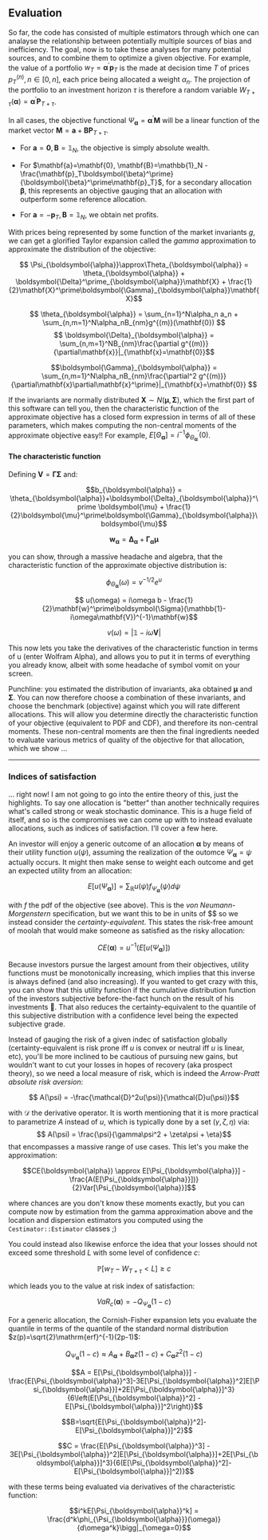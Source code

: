 ## Evaluation

So far, the code has consisted of multiple estimators through which one can analayse the relationship between potentially multiple sources of bias and inefficiency. The goal, now is to take these analyses for many potential sources, and to combine them to optimize a given objective. For example, the value of a portfolio $w_T = \boldsymbol{\alpha}^\prime\mathbf{p}_T$ is the made at decision time $T$ of prices $p_T^{(n)},n\in[0,n]$, each price being allocated a weight $\alpha_n$. The projection of the portfolio to an investment horizon $\tau$ is therefore a random variable $W_{T+\tau}(\boldsymbol{\alpha}) = \boldsymbol{\alpha}^\prime \mathbf{P}_{T+\tau}$.

In all cases, the objective functional $\Psi_{\boldsymbol{\alpha}}=\boldsymbol{\alpha}^\prime\mathbf{M}$ will be a linear function of the market vector $\mathbf{M}=\mathbf{a}+\mathbf{B}\mathbf{P}_{T+\tau}$. 

- For $\mathbf{a}=\mathbf{0},\mathbf{B}=\mathbb{1}_N$, the objective is simply absolute wealth.

- For $\mathbf{a}=\mathbf{0}, \mathbf{B}=\mathbb{1}_N - \frac{\mathbf{p}_T\boldsymbol{\beta}^\prime}{\boldsymbol{\beta}^\prime\mathbf{p}_T}$, for a secondary allocation $\boldsymbol{\beta}$, this represents an objective gauging that an allocation with outperform some reference allocation.

- For $\mathbf{a}=-\mathbf{p}_T, \mathbf{B}=\mathbb{1}_N$, we obtain net profits.

With prices being represented by some function of the market invariants $g$, we can get a glorified Taylor expansion called the *gamma* approximation to approximate the distribution of the objective:

$$ \Psi_{\boldsymbol{\alpha}}\approx\Theta_{\boldsymbol{\alpha}} = \theta_{\boldsymbol{\alpha}} + \boldsymbol{\Delta}^\prime_{\boldsymbol{\alpha}}\mathbf{X} + \frac{1}{2}\mathbf{X}^\prime\boldsymbol{\Gamma}_{\boldsymbol{\alpha}}\mathbf{X}$$

$$ \theta_{\boldsymbol{\alpha}} = \sum_{n=1}^N\alpha_n a_n + \sum_{n,m=1}^N\alpha_nB_{nm}g^{(m)}(\mathbf{0}) $$
$$ \boldsymbol{\Delta}_{\boldsymbol{\alpha}} = \sum_{n,m=1}^NB_{nm}\frac{\partial g^{(m)}}{\partial\mathbf{x}}|_{\mathbf{x}=\mathbf{0}}$$

$$\boldsymbol{\Gamma}_{\boldsymbol{\alpha}} = \sum_{n,m=1}^N\alpha_nB_{nm}\frac{\partial^2 g^{(m)}}{\partial\mathbf{x}\partial\mathbf{x}^\prime}|_{\mathbf{x}=\mathbf{0}} $$

If the invariants are normally distributed $\mathbf{X}\sim N(\boldsymbol{\mu},\boldsymbol{\Sigma})$, which the first part of this software can tell you, then the characteristic function of the approximate objective has a closed form expression in terms of all of these parameters, which makes computing the non-central moments of the approximate objective easy!! For example, $E[\Theta_{\boldsymbol{\alpha}}] = i^{-1}\phi^\prime_{\Theta_{\boldsymbol{\alpha}}}(0)$. 

#### The characteristic function

Defining $\mathbf{V}=\boldsymbol{\Gamma}\boldsymbol{\Sigma}$ and:

$$b_{\boldsymbol{\alpha}} = \theta_{\boldsymbol{\alpha}}+\boldsymbol{\Delta}_{\boldsymbol{\alpha}}^\prime \boldsymbol{\mu} + \frac{1}{2}\boldsymbol{\mu}^\prime\boldsymbol{\Gamma}_{\boldsymbol{\alpha}}\boldsymbol{\mu}$$

$$\mathbf{w}_{\boldsymbol{\alpha}}=\boldsymbol{\Delta}_{\boldsymbol{\alpha}}+\boldsymbol{\Gamma}_{\boldsymbol{\alpha}}\boldsymbol{\mu}$$


you can show, through a massive headache and algebra, that the characteristic function of the approximate objective distribution is:

$$ \phi_{\Theta_{\boldsymbol{\alpha}}}(\omega) = v^{-1/2}e^u$$

$$ u(\omega) = i\omega b - \frac{1}{2}\mathbf{w}^\prime\boldsymbol{\Sigma}(\mathbb{1}-i\omega\mathbf{V})^{-1}\mathbf{w}$$

$$ v(\omega) = |\mathbb{1}-i\omega\mathbf{V}|$$

This now lets you take the derivatives of the characteristic function in terms of u (enter Wolfram Alpha), and allows you to put it in terms of everything you already know, albeit with some headache of symbol vomit on your screen. 

Punchline: you estimated the distribution of invariants, aka obtained $\boldsymbol{\mu}$ and $\boldsymbol{\Sigma}$. You can now therefore choose a combination of these invariants, and choose the benchmark (objective) against which you will rate different allocations. This will allow you determine directly the characteristic function of your objective (equivalent to PDF and CDF), and therefore its non-central moments. These non-central moments are then the final ingredients needed to evaluate various metrics of quality of the objective for that allocation, which we show ...

---


### Indices of satisfaction

... right now! I am not going to go into the entire theory of this, just the highlights. To say one allocation is "better" than another technically requires what's called strong or weak stochastic dominance. This is a huge field of itself, and so is the compromises we can come up with to instead evaluate allocations, such as indices of satisfaction. I'll cover a few here.

An investor will enjoy a generic outcome of an allocation $\boldsymbol{\alpha}$ by means of their utility function $u(\psi)$, assuming the realization of the outomce $\Psi_{\boldsymbol{\alpha}}=\psi$ actually occurs. It might then make sense to weight each outcome and get an expected utility from an allocation:

$$E[u(\Psi_{\boldsymbol{\alpha}})] = \sum_\mathbb{R}u(\psi)f_{\Psi_{\boldsymbol{\alpha}}}(\psi)d\psi$$

with $f$ the pdf of the objective (see above). This is the *von Neumann-Morgenstern* specification, but we want this to be in units of \$\$ so we instead consider the *certainty-equivalent*. This states the risk-free amount of moolah that would make someone as satisfied as the risky allocation:

$$CE(\boldsymbol{\alpha}) = u^{-1}(E[u(\Psi_{\boldsymbol{\alpha}})])$$

Because investors pursue the largest amount from their objectives, utility functions must be monotonically increasing, which implies that this inverse is always defined (and also increasing). If you wanted to get crazy with this, you can show that this utility function if the cumulative distribution function of the investors subjective before-the-fact hunch on the result of his investments :exploding_head:. That also reduces the certainty-equivalent to the quantile of this subjective distribution with a confidence level being the expected subjective grade.

Instead of gauging the risk of a given indec of satisfaction globally (certainty-equivalent is risk prone iff $u$ is convex or neutral iff $u$ is linear, etc), you'll be more inclined to be cautious of pursuing new gains, but wouldn't want to cut your losses in hopes of recovery (aka prospect theory), so we need a local measure of risk, which is indeed the *Arrow-Pratt absolute risk aversion*:

$$ A(\psi) = -\frac{\mathcal{D}^2u(\psi)}{\mathcal{D}u(\psi)}$$

with $\mathcal{D}$ the derivative operator. It is worth mentioning that it is more practical to parametrize $A$ instead of $u$, which is typically done by a set $(\gamma, \zeta, \eta)$ via:
$$ A(\psi) = \frac{\psi}{\gamma\psi^2 + \zeta\psi + \eta}$$ 
that encompasses a massive range of use cases. This let's you make the approximation:

$$CE(\boldsymbol{\alpha}) \approx E[\Psi_{\boldsymbol{\alpha}}] - \frac{A(E[\Psi_{\boldsymbol{\alpha}}])}{2}Var[\Psi_{\boldsymbol{\alpha}}]$$

where chances are you don't know these moments exactly, but you can compute now by estimation from the gamma approximation above and the location and dispersion estimators you computed using the `Cestimator::Estimator` classes ;)

You could instead also likewise enforce the idea that your losses should not exceed some threshold $L$ with some level of confidence $c$:

$$\mathbb{P}[w_T-W_{T+\tau} < L] \ge c$$

which leads you to the value at risk index of satisfaction:

$$VaR_c(\boldsymbol{\alpha}) = - Q_{\Psi_{\boldsymbol{\alpha}}}(1-c)$$

For a generic allocation, the Cornish-Fisher expansion lets you evaluate the quantile in terms of the quantile of the standard normal distribution $z(p)=\sqrt{2}\mathrm{erf}^{-1}(2p-1)$:

$$ Q_{\Psi_{\boldsymbol{\alpha}}}(1-c) \approx A_{\boldsymbol{\alpha}} + B_{\boldsymbol{\alpha}}z(1-c)+C_{\boldsymbol{\alpha}}z^2(1-c)$$

$$A = E[\Psi_{\boldsymbol{\alpha}}] - \frac{E[\Psi_{\boldsymbol{\alpha}}^3]-3E[\Psi_{\boldsymbol{\alpha}}^2]E[\Psi_{\boldsymbol{\alpha}}]+2E[\Psi_{\boldsymbol{\alpha}}]^3}{6\left(E[\Psi_{\boldsymbol{\alpha}}^2] - E[\Psi_{\boldsymbol{\alpha}}]^2\right)}$$

$$B=\sqrt{E[\Psi_{\boldsymbol{\alpha}}^2]-E[\Psi_{\boldsymbol{\alpha}}]^2}$$

$$C = \frac{E[\Psi_{\boldsymbol{\alpha}}^3] - 3E[\Psi_{\boldsymbol{\alpha}}^2]E[\Psi_{\boldsymbol{\alpha}}]+2E[\Psi_{\boldsymbol{\alpha}}]^3}{6(E[\Psi_{\boldsymbol{\alpha}}^2]-E[\Psi_{\boldsymbol{\alpha}}]^2)}$$

with these terms being evaluated via derivatives of the characteristic function:

$$i^kE[\Psi_{\boldsymbol{\alpha}}^k] = \frac{d^k\phi_{\Psi_{\boldsymbol{\alpha}}}(\omega)}{d\omega^k}\bigg|_{\omega=0}$$